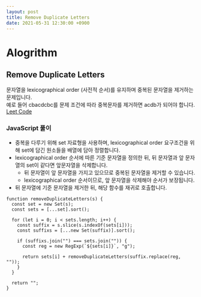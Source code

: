 ```yaml
---
layout: post
title: Remove Duplicate Letters
date: 2021-05-31 12:30:00 +0900
---
```


# Alogrithm

## Remove Duplicate Letters
문자열을 lexicographical order (사전적 순서)를 유지하며 중복된 문자열을 제거하는 문제입니다.  
예로 들어 cbacdcbc를 문제 조건에 따라 중복문자를 제거하면 acdb가 되어야 합니다.  
[Leet Code](https://leetcode.com/problems/remove-duplicate-letters)

### JavaScript 풀이
- 중복을 다루기 위해 set 자료형을 사용하며, lexicographical order 요구조건을 위해 set에 담긴 원소들을 배열에 담아 정렬합니다.
- lexicographical order 순서에 따른 기준 문자열을 정의한 뒤, 뒤 문자열과 앞 문자열의 set이 같다면 앞문자열을 삭제합니다.
  - 뒤 문자열이 앞 문자열을 가지고 있으므로 중복된 문자열을 제거할 수 있습니다.
  - lexicographical order 순서이므로, 앞 문자열을 삭제해야 순서가 보장됩니다.
- 뒤 문자열에 기준 문자열을 제거한 뒤, 해당 함수를 재귀로 호출합니다.


```
function removeDuplicateLetters(s) {
  const set = new Set(s);
  const sets = [...set].sort();

  for (let i = 0; i < sets.length; i++) {
    const suffix = s.slice(s.indexOf(sets[i]));
    const suffixs = [...new Set(suffix)].sort();

    if (suffixs.join("") === sets.join("")) {
      const reg = new RegExp(`${sets[i]}`, "g");

      return sets[i] + removeDuplicateLetters(suffix.replace(reg, ""));
    }
  }

  return "";
}

```
